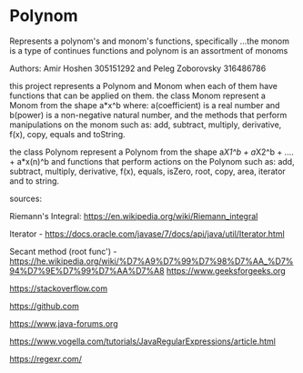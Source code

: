 # Polynom
Represents a polynom's and monom's functions, specifically ...the monom is a type of continues functions and polynom is an assortment of monoms

Authors: Amir Hoshen 305151292 and Peleg Zoborovsky 316486786

this project represents a Polynom and Monom when each of them have functions that can be applied on them.
the class Monom represent a Monom from the shape a*x^b where: a(coefficient) is a real number and b(power) is a non-negative natural number,
and the methods that perform manipulations on the monom such as:
add, subtract, multiply, derivative, f(x), copy, equals and toString.

the class Polynom represent a Polynom from the shape   a*X1^b + a*X2^b + .... + a*x(n)^b 
and functions that perform actions on the Polynom such as:
add, subtract, multiply, derivative, f(x), equals, isZero, root, copy, area, iterator and to string.

sources:

Riemann's Integral:  https://en.wikipedia.org/wiki/Riemann_integral 

Iterator - https://docs.oracle.com/javase/7/docs/api/java/util/Iterator.html

Secant method (root func') - https://he.wikipedia.org/wiki/%D7%A9%D7%99%D7%98%D7%AA_%D7%94%D7%9E%D7%99%D7%AA%D7%A8
https://www.geeksforgeeks.org 

https://stackoverflow.com 

https://github.com

https://www.java-forums.org

https://www.vogella.com/tutorials/JavaRegularExpressions/article.html

https://regexr.com/
